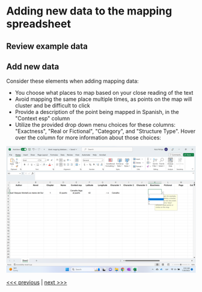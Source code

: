 # Adding new data to the mapping spreadsheet

## Review example data

## Add new data

Consider these elements when adding mapping data:
* You choose what places to map based on your close reading of the text
* Avoid mapping the same place multiple times, as points on the map will cluster and be difficult to click
* Provide a description of the point being mapped in Spanish, in the "Context esp" column
* Utilize the provided drop down menu choices for these columns: "Exactness", "Real or Fictional", "Category", and "Structure Type". Hover over the column for more information about those choices:

![mapping column drop down menu](/assets/ExcelDropDown.png)

[<<< previous](/Contents/01-spreadsheet.md) | [next >>>](/Contents/03-add-coordinates.md)
